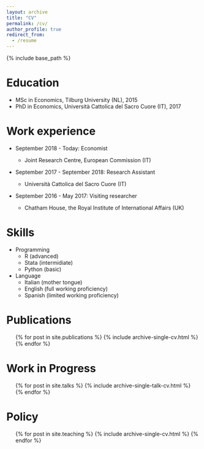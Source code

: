 ```yaml
---
layout: archive
title: "CV"
permalink: /cv/
author_profile: true
redirect_from:
  - /resume
---
```


{% include base_path %}

Education
======
* MSc in Economics, Tilburg University (NL), 2015
* PhD in Economics, Università Cattolica del Sacro Cuore (IT), 2017 

Work experience
======
* September 2018 - Today: Economist
  * Joint Research Centre, European Commission (IT)

* September 2017 - September 2018: Research Assistant
  * Università Cattolica del Sacro Cuore (IT)

* September 2016 - May 2017: Visiting researcher
  * Chatham House, the Royal Institute of International Affairs (UK)

Skills
======
* Programming
  * R (advanced)
  * Stata (intermidiate)
  * Python (basic)
* Language
  * Italian (mother tongue)
  * English (full working proficiency)
  * Spanish (limited working proficiency)


Publications
======
  <ul>{% for post in site.publications %}
    {% include archive-single-cv.html %}
  {% endfor %}</ul>
  
Work in Progress
======
  <ul>{% for post in site.talks %}
    {% include archive-single-talk-cv.html %}
  {% endfor %}</ul>
  
Policy
======
  <ul>{% for post in site.teaching %}
    {% include archive-single-cv.html %}
  {% endfor %}</ul>
  
